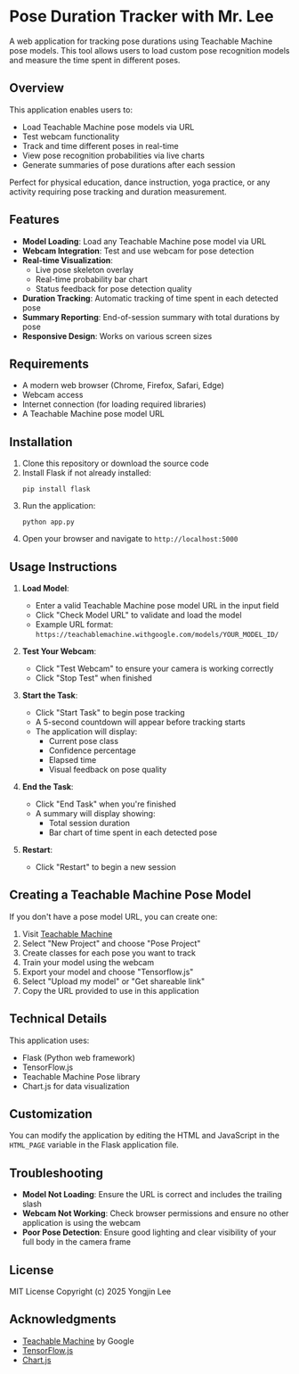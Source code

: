 # Pose Duration Tracker with Mr. Lee

A web application for tracking pose durations using Teachable Machine pose models. This tool allows users to load custom pose recognition models and measure the time spent in different poses.

## Overview

This application enables users to:
- Load Teachable Machine pose models via URL
- Test webcam functionality
- Track and time different poses in real-time
- View pose recognition probabilities via live charts
- Generate summaries of pose durations after each session

Perfect for physical education, dance instruction, yoga practice, or any activity requiring pose tracking and duration measurement.

## Features

- **Model Loading**: Load any Teachable Machine pose model via URL
- **Webcam Integration**: Test and use webcam for pose detection
- **Real-time Visualization**: 
  - Live pose skeleton overlay
  - Real-time probability bar chart
  - Status feedback for pose detection quality
- **Duration Tracking**: Automatic tracking of time spent in each detected pose
- **Summary Reporting**: End-of-session summary with total durations by pose
- **Responsive Design**: Works on various screen sizes

## Requirements

- A modern web browser (Chrome, Firefox, Safari, Edge)
- Webcam access
- Internet connection (for loading required libraries)
- A Teachable Machine pose model URL

## Installation

1. Clone this repository or download the source code
2. Install Flask if not already installed:
   ```
   pip install flask
   ```
3. Run the application:
   ```
   python app.py
   ```
4. Open your browser and navigate to `http://localhost:5000`

## Usage Instructions

1. **Load Model**:
   - Enter a valid Teachable Machine pose model URL in the input field
   - Click "Check Model URL" to validate and load the model
   - Example URL format: `https://teachablemachine.withgoogle.com/models/YOUR_MODEL_ID/`

2. **Test Your Webcam**:
   - Click "Test Webcam" to ensure your camera is working correctly
   - Click "Stop Test" when finished

3. **Start the Task**:
   - Click "Start Task" to begin pose tracking
   - A 5-second countdown will appear before tracking starts
   - The application will display:
     - Current pose class
     - Confidence percentage
     - Elapsed time
     - Visual feedback on pose quality

4. **End the Task**:
   - Click "End Task" when you're finished
   - A summary will display showing:
     - Total session duration
     - Bar chart of time spent in each detected pose

5. **Restart**:
   - Click "Restart" to begin a new session

## Creating a Teachable Machine Pose Model

If you don't have a pose model URL, you can create one:

1. Visit [Teachable Machine](https://teachablemachine.withgoogle.com/)
2. Select "New Project" and choose "Pose Project"
3. Create classes for each pose you want to track
4. Train your model using the webcam
5. Export your model and choose "Tensorflow.js"
6. Select "Upload my model" or "Get shareable link"
7. Copy the URL provided to use in this application

## Technical Details

This application uses:
- Flask (Python web framework)
- TensorFlow.js
- Teachable Machine Pose library
- Chart.js for data visualization

## Customization

You can modify the application by editing the HTML and JavaScript in the `HTML_PAGE` variable in the Flask application file.

## Troubleshooting

- **Model Not Loading**: Ensure the URL is correct and includes the trailing slash
- **Webcam Not Working**: Check browser permissions and ensure no other application is using the webcam
- **Poor Pose Detection**: Ensure good lighting and clear visibility of your full body in the camera frame

## License

MIT License
Copyright (c) 2025 Yongjin Lee

## Acknowledgments

- [Teachable Machine](https://teachablemachine.withgoogle.com/) by Google
- [TensorFlow.js](https://www.tensorflow.org/js)
- [Chart.js](https://www.chartjs.org/)
